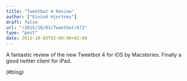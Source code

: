 ```yaml
---
title: "Tweetbot 4 Review"
author: ["Eivind Hjertnes"]
draft: false
url: "/2015/10/03/Tweetbot/672"
type: "post"
date: 2015-10-03T02:00:00+02:00
---
```


A fantastic review of the new Tweetbot 4 for iOS by Macstories. Finally
a good twitter client for iPad.

(#blog)
